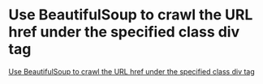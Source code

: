 # Use BeautifulSoup to crawl the URL href under the specified class div tag
[Use BeautifulSoup to crawl the URL href under the specified class div tag](https://aiwithcloud.com/2022/09/15/use_beautifulsoup_to_crawl_the_url_href_under_the_specified_class_div_tag/)